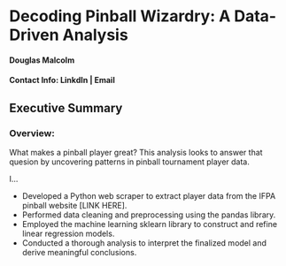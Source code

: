 # Decoding Pinball Wizardry: A Data-Driven Analysis
#### Douglas Malcolm
#### Contact Info: LinkdIn | Email

## Executive Summary
### Overview:
What makes a pinball player great? This analysis looks to answer that quesion by uncovering patterns in pinball tournament player data.

I... 
- Developed a Python web scraper to extract player data from the IFPA pinball website [LINK HERE].
- Performed data cleaning and preprocessing using the pandas library.
- Employed the machine learning sklearn library to construct and refine linear regression models.
- Conducted a thorough analysis to interpret the finalized model and derive meaningful conclusions. 
